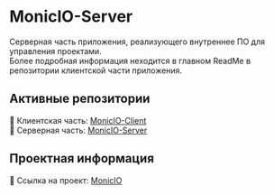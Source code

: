 # MonicIO-Server
Серверная часть приложения, реализующего внутреннее ПО для управления проектами. \
Более подробная информация неходится в главном ReadMe в репозитории клиентской части приложения.

## Активные репозитории
:link: Клиентская часть: [MonicIO-Client](https://github.com/PostBeer/MonicIO-Client) \
:link: Серверная часть: [MonicIO-Server](https://github.com/PostBeer/MonicIO-Server)

## Проектная информация
:link: Ссылка на проект: [MonicIO](https://github.com/orgs/PostBeer/projects/3)
